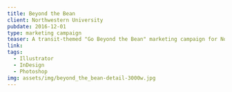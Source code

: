 ```yaml
---
title: Beyond the Bean
client: Northwestern University
pubdate: 2016-12-01 
type: marketing campaign
teaser: A transit-themed "Go Beyond the Bean" marketing campaign for Northwestern University's summer service-learning program.
link:
tags:
  - Illustrator
  - InDesign
  - Photoshop
img: assets/img/beyond_the_bean-detail-3000w.jpg
---
```


